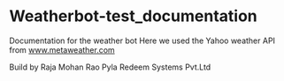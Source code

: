 
# Weatherbot-test_documentation
Documentation for the weather bot
Here we used the Yahoo weather API from www.metaweather.com


Build by Raja Mohan Rao Pyla
         Redeem Systems Pvt.Ltd
